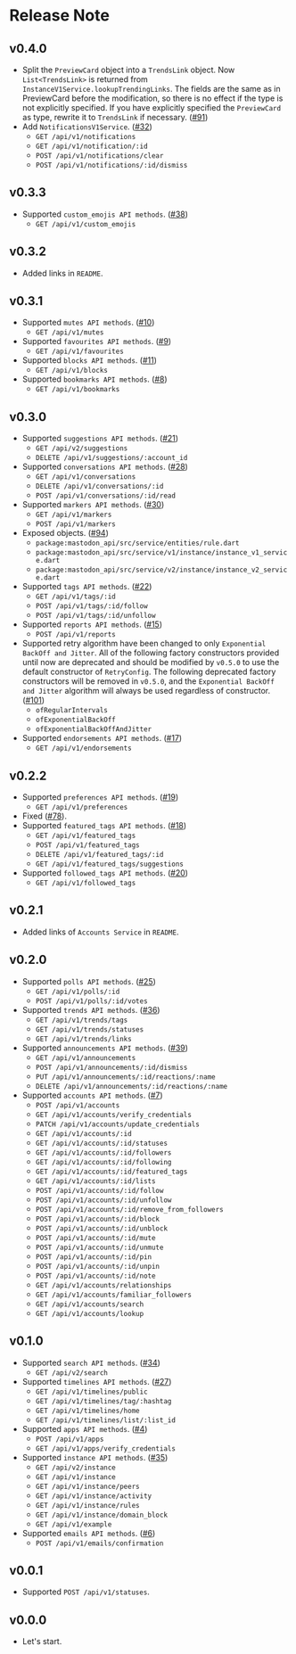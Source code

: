 # Release Note

## v0.4.0

- Split the `PreviewCard` object into a `TrendsLink` object. Now `List<TrendsLink>` is returned from `InstanceV1Service.lookupTrendingLinks`. The fields are the same as in PreviewCard before the modification, so there is no effect if the type is not explicitly specified. If you have explicitly specified the `PreviewCard` as type, rewrite it to `TrendsLink` if necessary. ([#91](https://github.com/mastodon-dart/mastodon-api/issues/91))
- Add `NotificationsV1Service`. ([#32](https://github.com/mastodon-dart/mastodon-api/issues/32))
  - `GET /api/v1/notifications`
  - `GET /api/v1/notification/:id`
  - `POST /api/v1/notifications/clear`
  - `POST /api/v1/notifications/:id/dismiss`

## v0.3.3

- Supported `custom_emojis API methods`. ([#38](https://github.com/mastodon-dart/mastodon-api/issues/38))
  - `GET /api/v1/custom_emojis`

## v0.3.2

- Added links in `README`.

## v0.3.1

- Supported `mutes API methods`. ([#10](https://github.com/mastodon-dart/mastodon-api/issues/10))
  - `GET /api/v1/mutes`
- Supported `favourites API methods`. ([#9](https://github.com/mastodon-dart/mastodon-api/issues/9))
  - `GET /api/v1/favourites`
- Supported `blocks API methods`. ([#11](https://github.com/mastodon-dart/mastodon-api/issues/11))
  - `GET /api/v1/blocks`
- Supported `bookmarks API methods`. ([#8](https://github.com/mastodon-dart/mastodon-api/issues/8))
  - `GET /api/v1/bookmarks`

## v0.3.0

- Supported `suggestions API methods`. ([#21](https://github.com/mastodon-dart/mastodon-api/issues/21))
  - `GET /api/v2/suggestions`
  - `DELETE /api/v1/suggestions/:account_id`
- Supported `conversations API methods`. ([#28](https://github.com/mastodon-dart/mastodon-api/issues/28))
  - `GET /api/v1/conversations`
  - `DELETE /api/v1/conversations/:id`
  - `POST /api/v1/conversations/:id/read`
- Supported `markers API methods`. ([#30](https://github.com/mastodon-dart/mastodon-api/issues/30))
  - `GET /api/v1/markers`
  - `POST /api/v1/markers`
- Exposed objects. ([#94](https://github.com/mastodon-dart/mastodon-api/issues/94))
  - `package:mastodon_api/src/service/entities/rule.dart`
  - `package:mastodon_api/src/service/v1/instance/instance_v1_service.dart`
  - `package:mastodon_api/src/service/v2/instance/instance_v2_service.dart`
- Supported `tags API methods`. ([#22](https://github.com/mastodon-dart/mastodon-api/issues/22))
  - `GET /api/v1/tags/:id`
  - `POST /api/v1/tags/:id/follow`
  - `POST /api/v1/tags/:id/unfollow`
- Supported `reports API methods`. ([#15](https://github.com/mastodon-dart/mastodon-api/issues/15))
  - `POST /api/v1/reports`
- Supported retry algorithm have been changed to only `Exponential BackOff and Jitter`. All of the following factory constructors provided until now are deprecated and should be modified by `v0.5.0` to use the default constructor of `RetryConfig`. The following deprecated factory constructors will be removed in `v0.5.0`, and the `Exponential BackOff and Jitter` algorithm will always be used regardless of constructor. ([#101](https://github.com/mastodon-dart/mastodon-api/issues/101))
  - `ofRegularIntervals`
  - `ofExponentialBackOff`
  - `ofExponentialBackOffAndJitter`
- Supported `endorsements API methods`. ([#17](https://github.com/mastodon-dart/mastodon-api/issues/17))
  - `GET /api/v1/endorsements`

## v0.2.2

- Supported `preferences API methods`. ([#19](https://github.com/mastodon-dart/mastodon-api/issues/19))
  - `GET /api/v1/preferences`
- Fixed ([#78](https://github.com/mastodon-dart/mastodon-api/issues/78)).
- Supported `featured_tags API methods`. ([#18](https://github.com/mastodon-dart/mastodon-api/issues/18))
  - `GET /api/v1/featured_tags`
  - `POST /api/v1/featured_tags`
  - `DELETE /api/v1/featured_tags/:id`
  - `GET /api/v1/featured_tags/suggestions`
- Supported `followed_tags API methods`. ([#20](https://github.com/mastodon-dart/mastodon-api/issues/20))
  - `GET /api/v1/followed_tags`

## v0.2.1

- Added links of `Accounts Service` in `README`.

## v0.2.0

- Supported `polls API methods`. ([#25](https://github.com/mastodon-dart/mastodon-api/issues/25))
  - `GET /api/v1/polls/:id`
  - `POST /api/v1/polls/:id/votes`
- Supported `trends API methods`. ([#36](https://github.com/mastodon-dart/mastodon-api/issues/36))
  - `GET /api/v1/trends/tags`
  - `GET /api/v1/trends/statuses`
  - `GET /api/v1/trends/links`
- Supported `announcements API methods`. ([#39](https://github.com/mastodon-dart/mastodon-api/issues/39))
  - `GET /api/v1/announcements`
  - `POST /api/v1/announcements/:id/dismiss`
  - `PUT /api/v1/announcements/:id/reactions/:name`
  - `DELETE /api/v1/announcements/:id/reactions/:name`
- Supported `accounts API methods`. ([#7](https://github.com/mastodon-dart/mastodon-api/issues/7))
  - `POST /api/v1/accounts`
  - `GET /api/v1/accounts/verify_credentials`
  - `PATCH /api/v1/accounts/update_credentials`
  - `GET /api/v1/accounts/:id`
  - `GET /api/v1/accounts/:id/statuses`
  - `GET /api/v1/accounts/:id/followers`
  - `GET /api/v1/accounts/:id/following`
  - `GET /api/v1/accounts/:id/featured_tags`
  - `GET /api/v1/accounts/:id/lists`
  - `POST /api/v1/accounts/:id/follow`
  - `POST /api/v1/accounts/:id/unfollow`
  - `POST /api/v1/accounts/:id/remove_from_followers`
  - `POST /api/v1/accounts/:id/block`
  - `POST /api/v1/accounts/:id/unblock`
  - `POST /api/v1/accounts/:id/mute`
  - `POST /api/v1/accounts/:id/unmute`
  - `POST /api/v1/accounts/:id/pin`
  - `POST /api/v1/accounts/:id/unpin`
  - `POST /api/v1/accounts/:id/note`
  - `GET /api/v1/accounts/relationships`
  - `GET /api/v1/accounts/familiar_followers`
  - `GET /api/v1/accounts/search`
  - `GET /api/v1/accounts/lookup`

## v0.1.0

- Supported `search API methods`. ([#34](https://github.com/mastodon-dart/mastodon-api/issues/34))
  - `GET /api/v2/search`
- Supported `timelines API methods`. ([#27](https://github.com/mastodon-dart/mastodon-api/issues/27))
  - `GET /api/v1/timelines/public`
  - `GET /api/v1/timelines/tag/:hashtag`
  - `GET /api/v1/timelines/home`
  - `GET /api/v1/timelines/list/:list_id`
- Supported `apps API methods`. ([#4](https://github.com/mastodon-dart/mastodon-api/issues/4))
  - `POST /api/v1/apps`
  - `GET /api/v1/apps/verify_credentials`
- Supported `instance API methods`. ([#35](https://github.com/mastodon-dart/mastodon-api/issues/35))
  - `GET /api/v2/instance`
  - `GET /api/v1/instance`
  - `GET /api/v1/instance/peers`
  - `GET /api/v1/instance/activity`
  - `GET /api/v1/instance/rules`
  - `GET /api/v1/instance/domain_block`
  - `GET /api/v1/example`
- Supported `emails API methods`. ([#6](https://github.com/mastodon-dart/mastodon-api/issues/6))
  - `POST /api/v1/emails/confirmation`

## v0.0.1

- Supported `POST /api/v1/statuses`.

## v0.0.0

- Let's start.
